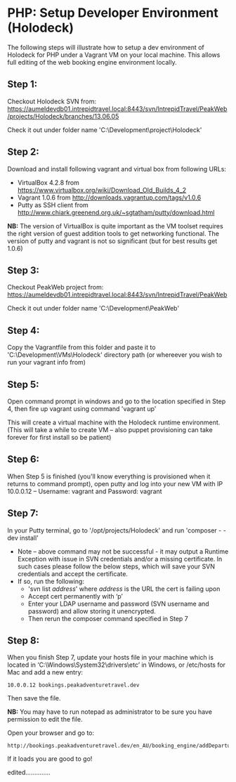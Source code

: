 ﻿# PHP: Setup Developer Environment (Holodeck) #

The following steps will illustrate how to setup a dev environment of Holodeck for PHP under a Vagrant VM on your local machine. This allows full editing of the web booking engine environment locally.

## Step 1: ##

Checkout Holodeck SVN from:
https://aumeldevdb01.intrepidtravel.local:8443/svn/IntrepidTravel/PeakWeb/projects/Holodeck/branches/13.06.05

Check it out under folder name 'C:\Development\project\Holodeck'

## Step 2: ##

Download and install following vagrant and virtual box from following URLs:

- VirtualBox 4.2.8 from  https://www.virtualbox.org/wiki/Download_Old_Builds_4_2 
- Vagrant 1.0.6 from http://downloads.vagrantup.com/tags/v1.0.6
- Putty as SSH client from http://www.chiark.greenend.org.uk/~sgtatham/putty/download.html

**NB:** The version of VirtualBox is quite important as the VM toolset requires the right version of guest addition tools to get networking functional. The version of putty and vagrant is not so significant (but for best results get 1.0.6)

## Step 3: ##

Checkout PeakWeb project from:
https://aumeldevdb01.intrepidtravel.local:8443/svn/IntrepidTravel/PeakWeb
  
Check it out under folder name 'C:\Development\PeakWeb'

## Step 4: ##

Copy the Vagrantfile from this folder and paste it to 'C:\Development\VMs\Holodeck' directory path (or whereever you wish to run your vagrant info from)

## Step 5: ##

Open command prompt in windows and go to the location specified in Step 4, then fire up vagrant using command 'vagrant up'

This will create a virtual machine with the Holodeck runtime environment.(This will take a while to create VM – also puppet provisioning can take forever for first install so be patient)

## Step 6: ##

When Step 5 is finished (you'll know everything is provisioned when it returns to command prompt), open putty and log into your new VM with IP 10.0.0.12 – Username: vagrant and Password: vagrant

## Step 7: ##

In your Putty terminal, go to '/opt/projects/Holodeck' and run 'composer - -dev install'

* Note – above command may not be successful - it may output a Runtime Exception with issue in SVN credentials and/or a missing certificate.  In such cases please follow the below steps, which will save your SVN credentials and accept the certificate. 
* If so, run the following:
  *	'svn list *address*' where *address* is the URL the cert is failing upon
  * Accept cert permanently with ‘p’
  * Enter your LDAP username and password (SVN username and password) and allow storing it unencrypted.
  * Then rerun the composer command specified in Step 7

## Step 8: ##

When you finish Step 7, update your hosts file in your machine which is located in ‘C:\Windows\System32\drivers\etc’ in Windows, or /etc/hosts for Mac and add a new entry:

	10.0.0.12 bookings.peakadventuretravel.dev

Then save the file.

**NB:** You may have to run notepad as administrator to be sure you have permission to edit the file.

Open your browser and go to:

	http://bookings.peakadventuretravel.dev/en_AU/booking_engine/addDeparture/1176348

If it loads you are good to go!

edited..............





